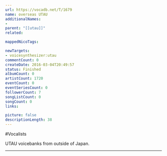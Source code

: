 ```yaml
---
url: https://vocadb.net/T/1679
name: overseas UTAU
additionalNames: 
- 
parent: "[[utau]]"
related:

mappedNicoTags:

newTargets:
- voicesynthesizer:utau
commentCount: 0
createDate: 2016-03-04T20:49:57
status: Finished
albumCount: 0
artistCount: 1720
eventCount: 0
eventSeriesCount: 0
followerCount: 7
songListCount: 0
songCount: 0
links: 

picture: false
descriptionLength: 38
---
```


#Vocalists

UTAU voicebanks from outside of Japan.

---

